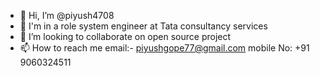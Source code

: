 - 👋 Hi, I’m @piyush4708
- 👀 I'm in a role system engineer at Tata consultancy services 
- 💞️ I’m looking to collaborate on open source project
- 📫 How to reach me email:- piyushgope77@gmail.com
                     mobile No: +91 9060324511

<!---
piyush4708/piyush4708 is a ✨ special ✨ repository because its `README.md` (this file) appears on your GitHub profile.
You can click the Preview link to take a look at your changes.
--->

